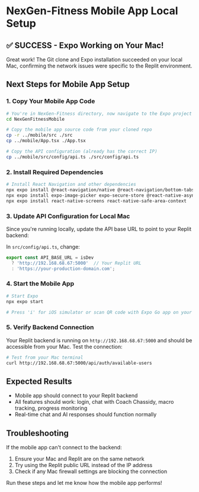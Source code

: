 # NexGen-Fitness Mobile App Local Setup

## ✅ SUCCESS - Expo Working on Your Mac!

Great work! The Git clone and Expo installation succeeded on your local Mac, confirming the network issues were specific to the Replit environment.

## Next Steps for Mobile App Setup

### 1. Copy Your Mobile App Code
```bash
# You're in NexGen-Fitness directory, now navigate to the Expo project
cd NexGenFitnessMobile

# Copy the mobile app source code from your cloned repo
cp -r ../mobile/src ./src
cp ../mobile/App.tsx ./App.tsx

# Copy the API configuration (already has the correct IP)
cp ../mobile/src/config/api.ts ./src/config/api.ts
```

### 2. Install Required Dependencies
```bash
# Install React Navigation and other dependencies
npx expo install @react-navigation/native @react-navigation/bottom-tabs @react-navigation/native-stack
npx expo install expo-image-picker expo-secure-store @react-native-async-storage/async-storage
npx expo install react-native-screens react-native-safe-area-context
```

### 3. Update API Configuration for Local Mac
Since you're running locally, update the API base URL to point to your Replit backend:

In `src/config/api.ts`, change:
```typescript
export const API_BASE_URL = isDev 
  ? 'http://192.168.68.67:5000'  // Your Replit URL 
  : 'https://your-production-domain.com';
```

### 4. Start the Mobile App
```bash
# Start Expo
npx expo start

# Press 'i' for iOS simulator or scan QR code with Expo Go app on your iPhone
```

### 5. Verify Backend Connection
Your Replit backend is running on `http://192.168.68.67:5000` and should be accessible from your Mac. Test the connection:

```bash
# Test from your Mac terminal
curl http://192.168.68.67:5000/api/auth/available-users
```

## Expected Results
- Mobile app should connect to your Replit backend
- All features should work: login, chat with Coach Chassidy, macro tracking, progress monitoring
- Real-time chat and AI responses should function normally

## Troubleshooting
If the mobile app can't connect to the backend:
1. Ensure your Mac and Replit are on the same network
2. Try using the Replit public URL instead of the IP address
3. Check if any Mac firewall settings are blocking the connection

Run these steps and let me know how the mobile app performs!